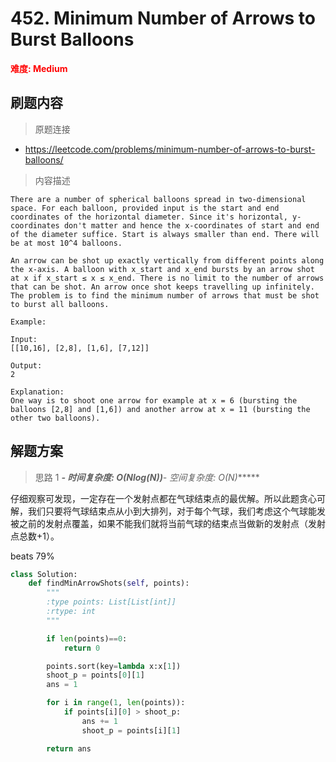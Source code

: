 # 452. Minimum Number of Arrows to Burst Balloons

**<font color=red>难度: Medium</font>**

## 刷题内容

> 原题连接

* https://leetcode.com/problems/minimum-number-of-arrows-to-burst-balloons/

> 内容描述

```
There are a number of spherical balloons spread in two-dimensional space. For each balloon, provided input is the start and end coordinates of the horizontal diameter. Since it's horizontal, y-coordinates don't matter and hence the x-coordinates of start and end of the diameter suffice. Start is always smaller than end. There will be at most 10^4 balloons.

An arrow can be shot up exactly vertically from different points along the x-axis. A balloon with x_start and x_end bursts by an arrow shot at x if x_start ≤ x ≤ x_end. There is no limit to the number of arrows that can be shot. An arrow once shot keeps travelling up infinitely. The problem is to find the minimum number of arrows that must be shot to burst all balloons.

Example:

Input:
[[10,16], [2,8], [1,6], [7,12]]

Output:
2

Explanation:
One way is to shoot one arrow for example at x = 6 (bursting the balloons [2,8] and [1,6]) and another arrow at x = 11 (bursting the other two balloons).

```

## 解题方案

> 思路 1
******- 时间复杂度: O(N*log(N))******- 空间复杂度: O(N)******


仔细观察可发现，一定存在一个发射点都在气球结束点的最优解。所以此题贪心可解，我们只要将气球结束点从小到大排列，对于每个气球，我们考虑这个气球能发被之前的发射点覆盖，如果不能我们就将当前气球的结束点当做新的发射点（发射点总数+1）。

beats 79%

```python
class Solution:
    def findMinArrowShots(self, points):
        """
        :type points: List[List[int]]
        :rtype: int
        """

        if len(points)==0:
            return 0

        points.sort(key=lambda x:x[1])
        shoot_p = points[0][1]
        ans = 1

        for i in range(1, len(points)):
            if points[i][0] > shoot_p:
                ans += 1
                shoot_p = points[i][1]

        return ans
```
